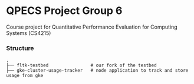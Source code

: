 # QPECS Project Group 6
Course project for Quantitative Performance Evaluation for Computing Systems (CS4215)

### Structure
```
.
├── fltk-testbed                # our fork of the testbed
├── gke-cluster-usage-tracker   # node application to track and store usage from gke
```
